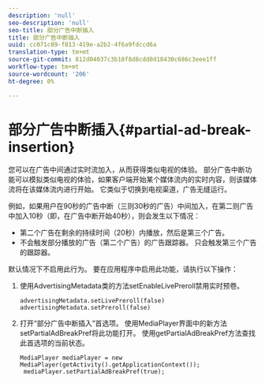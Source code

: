```yaml
---
description: 'null'
seo-description: 'null'
seo-title: 部分广告中断插入
title: 部分广告中断插入
uuid: cc071c89-f813-419e-a2b2-4f6a9fdccd6a
translation-type: tm+mt
source-git-commit: 812d04037c3b18f8d8cdd0d18430c686c3eee1ff
workflow-type: tm+mt
source-wordcount: '206'
ht-degree: 0%

---
```



# 部分广告中断插入{#partial-ad-break-insertion}

您可以在广告中间通过实时流加入，从而获得类似电视的体验。 部分广告中断功能可以模拟类似电视的体验，如果客户端开始某个媒体流内的实时内容，则该媒体流将在该媒体流内进行开始。 它类似于切换到电视渠道，广告无缝运行。

例如，如果用户在90秒的广告中断（三则30秒的广告）中间加入，在第二则广告中加入10秒（即，在广告中断开始40秒），则会发生以下情况：

* 第二个广告在剩余的持续时间（20秒）内播放，然后是第三个广告。
* 不会触发部分播放的广告（第二个广告）的广告跟踪器。 只会触发第三个广告的跟踪器。

默认情况下不启用此行为。 要在应用程序中启用此功能，请执行以下操作：

1. 使用AdvertisingMetadata类的方法setEnableLivePreroll禁用实时预卷。

   ```
   advertisingMetadata.setLivePreroll(false)  
   advertisingMetadata.setPreroll(false)
   ```

1. 打开“部分广告中断插入”首选项。 使用MediaPlayer界面中的新方法setPartialAdBreakPref将此功能打开。 使用getPartialAdBreakPref方法查找此首选项的当前状态。

   ```
   MediaPlayer mediaPlayer = new MediaPlayer(getActivity().getApplicationContext()); 
    mediaPlayer.setPartialAdBreakPref(true);
   ```

